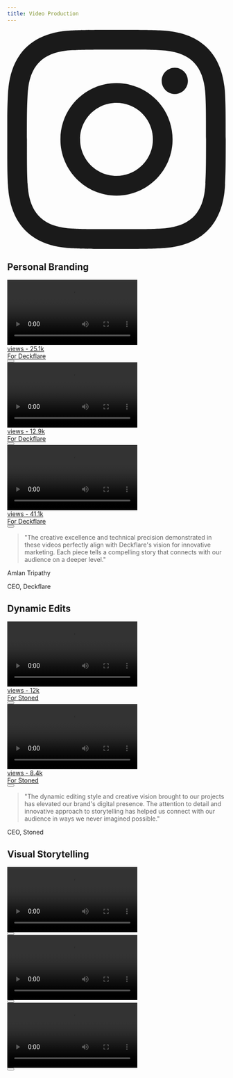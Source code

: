 ```yaml
---
title: Video Production
---
```


<div class="fixed top-20 right-6 z-50">
  <a href="https://www.instagram.com/manishyoudumb`/" target="_blank" rel="noopener noreferrer" class="block transform hover:scale-110 transition-all duration-300">
    <svg class="w-10 h-10 text-white hover:text-gray-300 transition-all duration-300 drop-shadow-[0_0_8px_rgba(255,255,255,0.5)]" fill="currentColor" viewBox="0 0 24 24">
      <path d="M12 2.163c3.204 0 3.584.012 4.85.07 3.252.148 4.771 1.691 4.919 4.919.058 1.265.069 1.645.069 4.849 0 3.205-.012 3.584-.069 4.849-.149 3.225-1.664 4.771-4.919 4.919-1.266.058-1.644.07-4.85.07-3.204 0-3.584-.012-4.849-.07-3.26-.149-4.771-1.699-4.919-4.92-.058-1.265-.07-1.644-.07-4.849 0-3.204.013-3.583.07-4.849.149-3.227 1.664-4.771 4.919-4.919 1.266-.057 1.645-.069 4.849-.069zm0-2.163c-3.259 0-3.667.014-4.947.072-4.358.2-6.78 2.618-6.98 6.98-.059 1.281-.073 1.689-.073 4.948 0 3.259.014 3.668.072 4.948.2 4.358 2.618 6.78 6.98 6.98 1.281.058 1.689.072 4.948.072 3.259 0 3.668-.014 4.948-.072 4.354-.2 6.782-2.618 6.979-6.98.059-1.28.073-1.689.073-4.948 0-3.259-.014-3.667-.072-4.947-.196-4.354-2.617-6.78-6.979-6.98-1.281-.059-1.69-.073-4.949-.073zm0 5.838c-3.403 0-6.162 2.759-6.162 6.162s2.759 6.163 6.162 6.163 6.162-2.759 6.162-6.163c0-3.403-2.759-6.162-6.162-6.162zm0 10.162c-2.209 0-4-1.79-4-4 0-2.209 1.791-4 4-4s4 1.791 4 4c0 2.21-1.791 4-4 4zm6.406-11.845c-.796 0-1.441.645-1.441 1.44s.645 1.44 1.441 1.44c.795 0 1.439-.645 1.439-1.44s-.644-1.44-1.439-1.44z"/>
    </svg>
  </a>
</div>

<div class="relative mb-10">
  <h2 class="text-4xl font-black tracking-tight text-white">
    Personal Branding
  </h2>
  <div class="absolute -bottom-2 left-0 w-24 h-1 bg-white"></div>
</div>

<div class="flex flex-col md:flex-row gap-4">
  <!-- First Video -->
  <div class="w-full md:max-w-[140px] mx-auto md:mx-0 group">
    <a href="https://www.instagram.com/p/DFiJuXkTYEX/" target="_blank" rel="noopener noreferrer" class="block">
      <div class="relative overflow-hidden rounded-lg transition-all duration-300 hover:scale-105 hover:shadow-xl">
        <video 
          class="w-full rounded-lg [&::-webkit-media-controls]:!hidden [&::-webkit-media-controls-enclosure]:!hidden [&::-webkit-media-controls-panel]:!hidden transition-all duration-300 group-hover:brightness-110 group-hover:blur-sm"
          style="aspect-ratio: 9/16;"
          loop
          playsinline
          preload="metadata">
          <source src="/videos/1.mp4" type="video/mp4">
          Your browser does not support the video tag.
        </video>
        <div class="absolute inset-0 bg-gradient-to-t from-black/50 to-transparent opacity-0 group-hover:opacity-100 transition-opacity duration-300"></div>
        <div class="absolute bottom-2 left-2 text-white text-sm font-medium leading-tight">
          views - 25.1k
        </div>
        <div class="absolute top-1/2 left-1/2 -translate-x-1/2 -translate-y-1/2 text-white text-2xl font-black opacity-0 group-hover:opacity-100 transition-all duration-300 transform group-hover:scale-110 leading-none tracking-tight drop-shadow-[0_2px_2px_rgba(0,0,0,0.8)]">
          For Deckflare
        </div>
        <button 
          onclick="event.preventDefault(); event.stopPropagation(); togglePlay(this.closest('.group').querySelector('video'))"
          class="absolute top-2 right-2 p-2 rounded-full bg-black/50 text-white opacity-0 group-hover:opacity-100 transition-opacity duration-300 hover:bg-black/70">
          <svg class="w-5 h-5" fill="currentColor" viewBox="0 0 24 24">
            <path class="play-icon" d="M8 5v14l11-7z"/>
            <path class="pause-icon hidden" d="M6 19h4V5H6v14zm8-14v14h4V5h-4z"/>
          </svg>
        </button>
      </div>
    </a>
  </div>

  <!-- Second Video -->
  <div class="w-full md:max-w-[200px] mx-auto md:mx-0 group">
    <a href="https://www.instagram.com/reel/DJ5qhuRupxL/" target="_blank" rel="noopener noreferrer" class="block">
      <div class="relative overflow-hidden rounded-lg transition-all duration-300 hover:scale-105 hover:shadow-xl">
        <video 
          class="w-full rounded-lg [&::-webkit-media-controls]:!hidden [&::-webkit-media-controls-enclosure]:!hidden [&::-webkit-media-controls-panel]:!hidden transition-all duration-300 group-hover:brightness-110 group-hover:blur-sm"
          style="aspect-ratio: 9/16;"
          loop
          playsinline
          preload="metadata">
          <source src="/videos/2.mp4" type="video/mp4">
          Your browser does not support the video tag.
        </video>
        <div class="absolute inset-0 bg-gradient-to-t from-black/50 to-transparent opacity-0 group-hover:opacity-100 transition-opacity duration-300"></div>
        <div class="absolute bottom-2 left-2 text-white text-sm font-medium leading-tight">
          views - 12.9k
        </div>
        <div class="absolute top-1/2 left-1/2 -translate-x-1/2 -translate-y-1/2 text-white text-2xl font-black opacity-0 group-hover:opacity-100 transition-all duration-300 transform group-hover:scale-110 leading-none tracking-tight drop-shadow-[0_2px_2px_rgba(0,0,0,0.8)]">
          For Deckflare
        </div>
        <button 
          onclick="event.preventDefault(); event.stopPropagation(); togglePlay(this.closest('.group').querySelector('video'))"
          class="absolute top-2 right-2 p-2 rounded-full bg-black/50 text-white opacity-0 group-hover:opacity-100 transition-opacity duration-300 hover:bg-black/70">
          <svg class="w-5 h-5" fill="currentColor" viewBox="0 0 24 24">
            <path class="play-icon" d="M8 5v14l11-7z"/>
            <path class="pause-icon hidden" d="M6 19h4V5H6v14zm8-14v14h4V5h-4z"/>
          </svg>
        </button>
      </div>
    </a>
  </div>

  <!-- Third Video -->
  <div class="w-full md:max-w-[220px] mx-auto md:mx-0 group">
    <a href="https://www.instagram.com/reel/DJHaXb-yfzG/" target="_blank" rel="noopener noreferrer" class="block">
      <div class="relative overflow-hidden rounded-lg transition-all duration-300 hover:scale-105 hover:shadow-xl">
        <video 
          class="w-full rounded-lg [&::-webkit-media-controls]:!hidden [&::-webkit-media-controls-enclosure]:!hidden [&::-webkit-media-controls-panel]:!hidden transition-all duration-300 group-hover:brightness-110 group-hover:blur-sm"
          style="aspect-ratio: 9/16;"
          loop
          playsinline
          preload="metadata">
          <source src="/videos/3.mp4" type="video/mp4">
          Your browser does not support the video tag.
        </video>
        <div class="absolute inset-0 bg-gradient-to-t from-black/50 to-transparent opacity-0 group-hover:opacity-100 transition-opacity duration-300"></div>
        <div class="absolute bottom-2 left-2 text-white text-sm font-medium leading-tight">
          views - 41.1k
        </div>
        <div class="absolute top-1/2 left-1/2 -translate-x-1/2 -translate-y-1/2 text-white text-2xl font-black opacity-0 group-hover:opacity-100 transition-all duration-300 transform group-hover:scale-110 leading-none tracking-tight drop-shadow-[0_2px_2px_rgba(0,0,0,0.8)]">
          For Deckflare
        </div>
        <button 
          onclick="event.preventDefault(); event.stopPropagation(); togglePlay(this.closest('.group').querySelector('video'))"
          class="absolute top-2 right-2 p-2 rounded-full bg-black/50 text-white opacity-0 group-hover:opacity-100 transition-opacity duration-300 hover:bg-black/70">
          <svg class="w-5 h-5" fill="currentColor" viewBox="0 0 24 24">
            <path class="play-icon" d="M8 5v14l11-7z"/>
            <path class="pause-icon hidden" d="M6 19h4V5H6v14zm8-14v14h4V5h-4z"/>
          </svg>
        </button>
      </div>
    </a>
  </div>

  <!-- CEO Testimonial -->
  <div class="w-full md:max-w-[300px] mx-auto md:mx-0 mt-4 md:mt-0">
    <div class="bg-gray-50 p-6 rounded-lg">
      <blockquote class="text-gray-700 italic mb-4">
        "The creative excellence and technical precision demonstrated in these videos perfectly align with 
        Deckflare's vision for innovative marketing. Each piece tells a compelling story that connects 
        with our audience on a deeper level."
      </blockquote>
      <div class="flex items-center">
        <div>
          <p class="text-sm font-semibold text-gray-900">Amlan Tripathy</p>
          <p class="text-sm text-gray-500">CEO, Deckflare</p>
        </div>
      </div>
    </div>
  </div>
</div>

<div class="relative mb-10 mt-16">
  <h2 class="text-4xl font-black tracking-tight text-white">
    Dynamic Edits
  </h2>
  <div class="absolute -bottom-2 left-0 w-24 h-1 bg-white"></div>
</div>

<div class="flex flex-col md:flex-row gap-4">
  <!-- Fourth Video -->
  <div class="w-full md:max-w-[160px] mx-auto md:mx-0 group">
    <a href="#" target="_blank" rel="noopener noreferrer" class="block">
      <div class="relative overflow-hidden rounded-lg transition-all duration-300 hover:scale-105 hover:shadow-xl">
        <video 
          class="w-full rounded-lg [&::-webkit-media-controls]:!hidden [&::-webkit-media-controls-enclosure]:!hidden [&::-webkit-media-controls-panel]:!hidden transition-all duration-300 group-hover:brightness-110 group-hover:blur-sm"
          style="aspect-ratio: 9/16;"
          loop
          playsinline
          preload="metadata">
          <source src="/videos/4.mp4" type="video/mp4">
          Your browser does not support the video tag.
        </video>
        <div class="absolute inset-0 bg-gradient-to-t from-black/50 to-transparent opacity-0 group-hover:opacity-100 transition-opacity duration-300"></div>
        <div class="absolute bottom-2 left-2 text-white text-sm font-medium leading-tight">
          views - 12k
        </div>
        <div class="absolute top-1/2 left-1/2 -translate-x-1/2 -translate-y-1/2 text-white text-2xl font-black opacity-0 group-hover:opacity-100 transition-all duration-300 transform group-hover:scale-110 leading-none tracking-tight drop-shadow-[0_2px_2px_rgba(0,0,0,0.8)]">
          For Stoned
        </div>
        <button 
          onclick="event.preventDefault(); event.stopPropagation(); togglePlay(this.closest('.group').querySelector('video'))"
          class="absolute top-2 right-2 p-2 rounded-full bg-black/50 text-white opacity-0 group-hover:opacity-100 transition-opacity duration-300 hover:bg-black/70">
          <svg class="w-5 h-5" fill="currentColor" viewBox="0 0 24 24">
            <path class="play-icon" d="M8 5v14l11-7z"/>
            <path class="pause-icon hidden" d="M6 19h4V5H6v14zm8-14v14h4V5h-4z"/>
          </svg>
        </button>
      </div>
    </a>
  </div>

  <!-- Fifth Video -->
  <div class="w-full md:max-w-[180px] mx-auto md:mx-0 group">
    <a href="#" target="_blank" rel="noopener noreferrer" class="block">
      <div class="relative overflow-hidden rounded-lg transition-all duration-300 hover:scale-105 hover:shadow-xl">
        <video 
          class="w-full rounded-lg [&::-webkit-media-controls]:!hidden [&::-webkit-media-controls-enclosure]:!hidden [&::-webkit-media-controls-panel]:!hidden transition-all duration-300 group-hover:brightness-110 group-hover:blur-sm"
          style="aspect-ratio: 9/16;"
          loop
          playsinline
          preload="metadata">
          <source src="/videos/5.mp4" type="video/mp4">
          Your browser does not support the video tag.
        </video>
        <div class="absolute inset-0 bg-gradient-to-t from-black/50 to-transparent opacity-0 group-hover:opacity-100 transition-opacity duration-300"></div>
        <div class="absolute bottom-2 left-2 text-white text-sm font-medium leading-tight">
          views - 8.4k
        </div>
        <div class="absolute top-1/2 left-1/2 -translate-x-1/2 -translate-y-1/2 text-white text-2xl font-black opacity-0 group-hover:opacity-100 transition-all duration-300 transform group-hover:scale-110 leading-none tracking-tight drop-shadow-[0_2px_2px_rgba(0,0,0,0.8)]">
          For Stoned
        </div>
        <button 
          onclick="event.preventDefault(); event.stopPropagation(); togglePlay(this.closest('.group').querySelector('video'))"
          class="absolute top-2 right-2 p-2 rounded-full bg-black/50 text-white opacity-0 group-hover:opacity-100 transition-opacity duration-300 hover:bg-black/70">
          <svg class="w-5 h-5" fill="currentColor" viewBox="0 0 24 24">
            <path class="play-icon" d="M8 5v14l11-7z"/>
            <path class="pause-icon hidden" d="M6 19h4V5H6v14zm8-14v14h4V5h-4z"/>
          </svg>
        </button>
      </div>
    </a>
  </div>

  <!-- Stoned CEO Testimonial -->
  <div class="w-full md:max-w-[300px] mx-auto md:mx-0 mt-4 md:mt-0">
    <div class="bg-gray-50 p-6 rounded-lg">
      <blockquote class="text-gray-700 italic mb-4">
        "The dynamic editing style and creative vision brought to our projects has elevated our brand's 
        digital presence. The attention to detail and innovative approach to storytelling has helped us 
        connect with our audience in ways we never imagined possible."
      </blockquote>
      <div class="flex items-center">
        <div>
          <p class="text-sm font-semibold text-gray-900"></p>
          <p class="text-sm text-gray-500">CEO, Stoned</p>
        </div>
      </div>
    </div>
  </div>
</div>

<div class="relative mb-10 mt-16">
  <h2 class="text-4xl font-black tracking-tight text-white">
    Visual Storytelling
  </h2>
  <div class="absolute -bottom-2 left-0 w-24 h-1 bg-white"></div>
</div>

<div class="flex flex-col md:flex-row gap-4">
  <!-- Sixth Video -->
  <div class="w-full md:max-w-[160px] mx-auto md:mx-0 group">
    <div class="relative overflow-hidden rounded-lg transition-all duration-300 hover:scale-105 hover:shadow-xl">
      <video 
        class="w-full rounded-lg [&::-webkit-media-controls]:!hidden [&::-webkit-media-controls-enclosure]:!hidden [&::-webkit-media-controls-panel]:!hidden transition-all duration-300 group-hover:brightness-110 group-hover:blur-sm"
        style="aspect-ratio: 9/16;"
        loop
        playsinline
        preload="metadata">
        <source src="/videos/6.mp4" type="video/mp4">
        Your browser does not support the video tag.
      </video>
      <div class="absolute inset-0 bg-gradient-to-t from-black/50 to-transparent opacity-0 group-hover:opacity-100 transition-opacity duration-300"></div>
      <button 
        onclick="event.preventDefault(); event.stopPropagation(); togglePlay(this.closest('.group').querySelector('video'))"
        class="absolute top-2 right-2 p-2 rounded-full bg-black/50 text-white opacity-0 group-hover:opacity-100 transition-opacity duration-300 hover:bg-black/70">
        <svg class="w-5 h-5" fill="currentColor" viewBox="0 0 24 24">
          <path class="play-icon" d="M8 5v14l11-7z"/>
          <path class="pause-icon hidden" d="M6 19h4V5H6v14zm8-14v14h4V5h-4z"/>
        </svg>
      </button>
    </div>
  </div>

  <!-- Seventh Video -->
  <div class="w-full md:max-w-[180px] mx-auto md:mx-0 group">
    <div class="relative overflow-hidden rounded-lg transition-all duration-300 hover:scale-105 hover:shadow-xl">
      <video 
        class="w-full rounded-lg [&::-webkit-media-controls]:!hidden [&::-webkit-media-controls-enclosure]:!hidden [&::-webkit-media-controls-panel]:!hidden transition-all duration-300 group-hover:brightness-110 group-hover:blur-sm"
        style="aspect-ratio: 9/16;"
        loop
        playsinline
        preload="metadata">
        <source src="/videos/7.mp4" type="video/mp4">
        Your browser does not support the video tag.
      </video>
      <div class="absolute inset-0 bg-gradient-to-t from-black/50 to-transparent opacity-0 group-hover:opacity-100 transition-opacity duration-300"></div>
      <button 
        onclick="event.preventDefault(); event.stopPropagation(); togglePlay(this.closest('.group').querySelector('video'))"
        class="absolute top-2 right-2 p-2 rounded-full bg-black/50 text-white opacity-0 group-hover:opacity-100 transition-opacity duration-300 hover:bg-black/70">
        <svg class="w-5 h-5" fill="currentColor" viewBox="0 0 24 24">
          <path class="play-icon" d="M8 5v14l11-7z"/>
          <path class="pause-icon hidden" d="M6 19h4V5H6v14zm8-14v14h4V5h-4z"/>
        </svg>
      </button>
    </div>
  </div>

  <!-- Eighth Video -->
  <div class="w-full md:max-w-[200px] mx-auto md:mx-0 group">
    <div class="relative overflow-hidden rounded-lg transition-all duration-300 hover:scale-105 hover:shadow-xl">
      <video 
        class="w-full rounded-lg [&::-webkit-media-controls]:!hidden [&::-webkit-media-controls-enclosure]:!hidden [&::-webkit-media-controls-panel]:!hidden transition-all duration-300 group-hover:brightness-110 group-hover:blur-sm"
        style="aspect-ratio: 9/16;"
        loop
        playsinline
        preload="metadata">
        <source src="/videos/8.mp4" type="video/mp4">
        Your browser does not support the video tag.
      </video>
      <div class="absolute inset-0 bg-gradient-to-t from-black/50 to-transparent opacity-0 group-hover:opacity-100 transition-opacity duration-300"></div>
      <button 
        onclick="event.preventDefault(); event.stopPropagation(); togglePlay(this.closest('.group').querySelector('video'))"
        class="absolute top-2 right-2 p-2 rounded-full bg-black/50 text-white opacity-0 group-hover:opacity-100 transition-opacity duration-300 hover:bg-black/70">
        <svg class="w-5 h-5" fill="currentColor" viewBox="0 0 24 24">
          <path class="play-icon" d="M8 5v14l11-7z"/>
          <path class="pause-icon hidden" d="M6 19h4V5H6v14zm8-14v14h4V5h-4z"/>
        </svg>
      </button>
    </div>
  </div>
</div>

<script>
  function togglePlay(video) {
    if (video.paused) {
      // Stop all other playing videos first
      document.querySelectorAll('video').forEach(v => {
        if (v !== video && !v.paused) {
          v.pause();
          v.closest('.group').querySelector('.play-icon').classList.remove('hidden');
          v.closest('.group').querySelector('.pause-icon').classList.add('hidden');
        }
      });
      
      // Play the clicked video
      video.play();
      video.closest('.group').querySelector('.play-icon').classList.add('hidden');
      video.closest('.group').querySelector('.pause-icon').classList.remove('hidden');
    } else {
      video.pause();
      video.closest('.group').querySelector('.play-icon').classList.remove('hidden');
      video.closest('.group').querySelector('.pause-icon').classList.add('hidden');
    }
  }

  // Add click event listeners to all videos
  document.addEventListener('DOMContentLoaded', () => {
    document.querySelectorAll('video').forEach(video => {
      video.addEventListener('click', (e) => {
        e.preventDefault();
        e.stopPropagation();
        togglePlay(video);
      });
    });
  });
</script>

<style>
  .group:hover video {
    animation: pulse 2s infinite;
  }

  @keyframes pulse {
    0% {
      transform: scale(1);
    }
    50% {
      transform: scale(1.02);
    }
    100% {
      transform: scale(1);
    }
  }

  @keyframes bounce {
    0%, 100% {
      transform: translateY(-50%) translateX(0);
    }
    50% {
      transform: translateY(-50%) translateX(-10px);
    }
  }

  .animate-bounce {
    animation: bounce 2s infinite;
  }
</style>